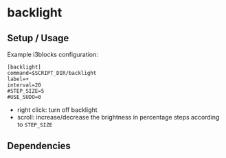 # backlight



## Setup / Usage

Example i3blocks configuration:

```
[backlight]
command=$SCRIPT_DIR/backlight
label=☀
interval=20
#STEP_SIZE=5
#USE_SUDO=0
```

- right click: turn off backlight
- scroll: increase/decrease the brightness in percentage steps according to `STEP_SIZE`

## Dependencies


